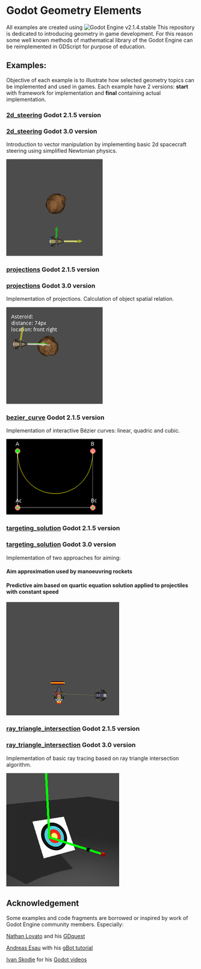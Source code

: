 # Godot Geometry Elements
All examples are created using ![Godot Engine](https://github.com/godotengine/godot) v2.1.4.stable
This repository is dedicated to introducing geometry in game development. For this reason some well known methods of mathematical library of the Godot Engine can be reimplemented in GDScript for purpose of education.

## Examples:
Objective of each example is to illustrate how selected geometry topics can be implemented and used in games.
Each example have 2 versions: <b>start</b> with framework for implementation and <b> final</b> containing actual implementation.   

### [2d_steering](/final/2d_steering) Godot 2.1.5 version
### [2d_steering](/godot_3/final/2d_steering) Godot 3.0 version

Introduction to vector manipulation by implementing basic 2d spacecraft steering using simplified Newtonian physics.

![2d_steering](/assets/examples_animations/2d_steering.gif)

### [projections](/final/projections) Godot 2.1.5 version
### [projections](/godot_3/final/projections) Godot 3.0 version
Implementation of projections. Calculation of object spatial relation.

![projections](/assets/examples_animations/projections.gif)

### [bezier_curve](/final/bezier_curve) Godot 2.1.5 version
Implementation of interactive Bézier curves: linear, quadric and cubic.

![bezier](/assets/examples_animations/bezier.gif)

### [targeting_solution](/final/targeting) Godot 2.1.5 version
### [targeting_solution](/godot_3/final/targeting) Godot 3.0 version

Implementation of two approaches for aiming:
#### Aim approximation used by manoeuvring rockets
#### Predictive aim based on quartic equation solution applied to projectiles with constant speed

![targeting](/assets/examples_animations/targeting.gif)

### [ray_triangle_intersection](/final/ray_triangle_intersection) Godot 2.1.5 version
### [ray_triangle_intersection](/godot_3/final/ray_triangle_intersection) Godot 3.0 version
Implementation of basic ray tracing based on ray triangle intersection algorithm.

![ray_triangle_intersection](/assets/examples_animations/ray_triangle_intersection.gif)

## Acknowledgement
Some examples and code fragments are borrowed or inspired by work of Godot Engine community members. Especially:

[Nathan Lovato](https://github.com/NathanLovato) and his [GDquest](http://gdquest.com/)

[Andreas Esau](https://github.com/ndee85) with his [gBot tutorial](https://www.youtube.com/watch?v=WU6MqaodFyw&list=PLPI26-KXCXpBtZGRJizz0cvU88nXB-G14)

[Ivan Skodje](https://github.com/ivanskodje) for his [Godot videos](https://www.youtube.com/channel/UCBHuFCVtZ9vVPkL2VxVHU8A)
